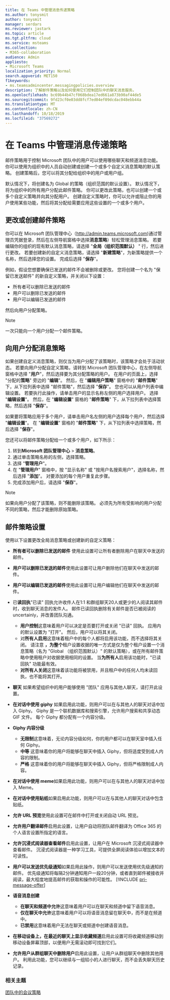 ```yaml
---
title: 在 Teams 中管理消息传递策略
ms.author: tonysmit
author: tonysmit
manager: serdars
ms.reviewer: jastark
ms.topic: article
ms.tgt.pltfrm: cloud
ms.service: msteams
ms.collection:
- M365-collaboration
audience: Admin
appliesto:
- Microsoft Teams
localization_priority: Normal
search.appverid: MET150
f1keywords:
- ms.teamsadmincenter.messagingpolicies.overview
description: 了解邮件策略以及如何使用它们控制团队中的聊天消息服务。
ms.openlocfilehash: bc69b44b47cf068bdea17ed661a873b90af44de5
ms.sourcegitcommit: 9fd23cf0e03dd8fcf7ed04ef09dcdac048ebb44a
ms.translationtype: MT
ms.contentlocale: zh-CN
ms.lasthandoff: 10/18/2019
ms.locfileid: "37569272"
---
```

# <a name="manage-messaging-policies-in-teams"></a>在 Teams 中管理消息传递策略

<!--- Add zone marker here--->

邮件策略用于控制 Microsoft 团队中的用户可以使用哪些聊天和频道消息功能。 你可以使用为组织中的人员自动创建或创建一个或多个自定义消息策略的默认策略。 创建策略后，您可以将其分配给组织中的用户或用户组。

默认情况下，将创建名为 Global 的策略（组织范围的默认设置）。 默认情况下，将为组织中的所有用户分配此邮件策略。 你可以更改此策略，也可以创建一个或多个自定义策略并向其分配用户。 创建自定义策略时，你可以允许或阻止你的用户使用某些功能，然后将其分配给需要应用这些设置的一个或多个用户。 

## <a name="change-or-create-a-messaging-policy"></a>更改或创建邮件策略

你可以在 Microsoft 团队管理中心（http://admin.teams.microsoft.com)通过管理员凭据登录，然后在左侧导航窗格中选择**消息策略**）轻松管理消息策略。 若要编辑你的组织的现有默认消息策略，请选择 "**全局（组织范围默认）** " 行，然后进行更改。 若要创建新的自定义消息策略，请选择 "**新建策略**"，为新策略提供一个名称，然后选择您的设置。 完成后选择 "**保存**"。

例如，假设您想要确保已发送的邮件不会被删除或更改。 您将创建一个名为 "保留已发送邮件" 的新自定义策略，并关闭以下设置：

- 所有者可以删除已发送的邮件
- 用户可以删除已发送的邮件
- 用户可以编辑已发送的邮件

然后向用户分配策略。

> [!NOTE] 
> 一次只能向一个用户分配一个邮件策略。
 
## <a name="assign-a-messaging-policy-to-a-user"></a>向用户分配消息策略

如果创建自定义消息策略，则仅当为用户分配了该策略时，该策略才会处于活动状态。 若要向用户分配自定义策略，请转到 Microsoft 团队管理中心，在左侧导航窗格中选择 "**用户**"，然后选择要为其分配策略的用户。 在用户的页面上，选择 "分配的**策略**" 旁边的 "**编辑**"。 然后，在 "**编辑用户策略**" 窗格中的 "**邮件策略**" 下，从下拉列表中选择 "邮件策略"，然后选择 "**保存**"。 您也可以从用户列表中编辑设置。 若要执行此操作，请单击用户的显示名称左侧的用户选择用户。 选择 "**编辑设置**"。 然后，在 "**编辑设置**" 窗格的 "**邮件策略**" 下，从下拉列表中选择策略，然后选择 "**保存**"。

如果要将策略应用于多个用户，请单击用户名左侧的用户选择每个用户，然后选择 "**编辑设置**"。 在 "**编辑设置**" 窗格的 "**邮件策略**" 下，从下拉列表中选择策略，然后选择 "**保存**"。

您还可以将邮件策略分配给一个或多个用户，如下所示：

1. 转到**Microsoft 团队管理中心** > **消息策略**。
2. 通过单击策略名称的左侧，选择策略。
3. 选择 "**管理用户**"。
4. 在 "**管理用户**" 窗格中，按 "显示名称" 或 "按用户名搜索用户"，选择名称，然后选择 "**添加**"。 对要添加的每个用户重复此步骤。
5. 完成添加用户后，请选择 "**保存**"。

> [!NOTE]
> 如果向用户分配了该策略，则不能删除该策略。 必须先为所有受影响的用户分配不同的策略，然后才能删除原始策略。

<!--- End zone marker here--->

## <a name="messaging-policy-settings"></a>邮件策略设置

使用以下设置更改全局消息策略或创建新的自定义策略：

- **所有者可以删除已发送的邮件** 使用此设置可让所有者删除用户在聊天中发送的邮件。
- **用户可以删除已发送的邮件**使用此设置可让用户删除他们在聊天中发送的邮件。
- **用户可以编辑已发送的邮件**使用此设置可让用户编辑他们在聊天中发送的邮件。
- 已**读回执**"已读" 回执允许收件人在1:1 和群组聊天20人或更少的人阅读其邮件时，收到聊天消息的发件人。 邮件已读回执删除有关邮件是否已被阅读的 uncertainly，并改善团队沟通。  
    - **用户控制**这意味着用户可以决定是否要打开或关闭 "已读" 回执。 应用内的默认设置为 "打开"。 然后，用户可以将其关闭。 
    - 对**所有人启用**这意味着租户中的每个人都将启用该功能，而不选择将其关闭。 请注意 **，为整个**租户设置收据的唯一方式是仅为整个租户设置一个消息策略（名为 "Global （组织范围默认）" 的默认策略），或在所有邮件策略中使用租户对收据使用相同的设置。 当**为所有人**启用该功能时，"已读回执" 功能最有效。
    - **对所有人关闭**这意味着该功能将被禁用，并且租户中的任何人均未读回执，也不能将其打开。 
<a name="bkchat"> </a>

- **聊天** 如果希望组织中的用户能够使用 "团队" 应用与其他人聊天，请打开此设置。
- **在对话中使用 giphy** 如果启用此功能，则用户可以在与其他人的聊天对话中加入 Giphy。 Giphy 是一个联机数据库和搜索引擎，允许用户搜索和共享动态 GIF 文件。 每个 Giphy 都分配有一个内容分级。
- **Giphy 内容分级** 
    - **无限制**这意味着，无论内容分级如何，你的用户都可以在聊天室中插入任何 Giphy。
    - **中等** 这意味着你的用户将能够在聊天中插入 Giphy，但将适度受到成人内容的限制。
    - **严格** 这意味着你的用户将能够在聊天中插入 Giphy，但将严格限制成人内容。
- **在对话中使用 meme**如果启用此功能，则用户可以在与其他人的聊天对话中加入 Meme。 
- **在对话中使用贴纸**如果启用此功能，则用户可以在与其他人的聊天对话中包含贴纸。
- **允许 URL 预览**使用此设置可在邮件中打开或关闭自动 URL 预览。
- **允许用户翻译邮件**启用此设置，让用户自动将团队邮件翻译为 Office 365 的个人语言设置所指定的语言。
- **允许沉浸式阅读器查看邮件**启用此设置，让用户在 Microsoft 沉浸式阅读器中查看邮件。 沉浸式阅读器是一种学习工具，可提供全屏阅读体验以增加文本的可读性。
- **用户可以发送<a name="urgent-message">优先级</a>通知**如果启用此操作，则用户可以发送使用优先级通知的邮件。 优先级通知将每隔2分钟通知用户一段20分钟，或者直到邮件被接收并阅读，最大程度地提高邮件的获取和操作的可能性。   [!INCLUDE [pri-message-offer](includes/pri-message-offer.md)]
- **语音消息创建** 
    - **在聊天和频道中允许**这意味着用户可以在聊天和频道中留下语音消息。
    - **仅在聊天中允许**这意味着用户可以将语音消息留在聊天中，而不是在频道中。
    - **已禁用**这意味着用户无法在聊天或频道中创建语音消息。  
- **在移动设备上，在最近的聊天上显示收藏频道**启用此设置可将收藏频道移动到移动设备屏幕顶部，以便用户无需滚动即可找到它们。 
- **允许用户从群组聊天中删除用户**启用此设置，让用户从群组聊天中删除其他用户。 利用此功能，您可以继续与一组较小的人进行聊天，而不会丢失聊天历史记录。

### <a name="related-topics"></a>相关主题
[团队中的会议策略](meeting-policies-in-teams.md)
